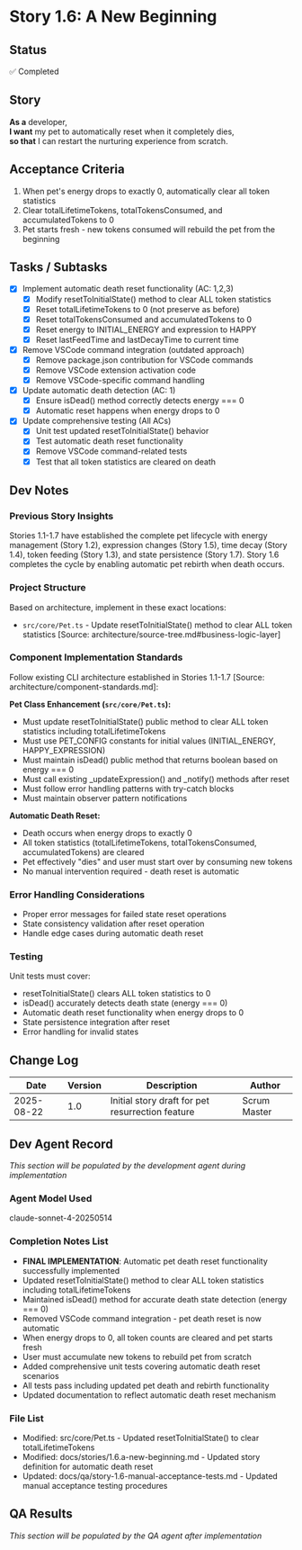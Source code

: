 # Story 1.6: A New Beginning

## Status
✅ Completed

## Story

**As a** developer,  
**I want** my pet to automatically reset when it completely dies,  
**so that** I can restart the nurturing experience from scratch.

## Acceptance Criteria

1. When pet's energy drops to exactly 0, automatically clear all token statistics
2. Clear totalLifetimeTokens, totalTokensConsumed, and accumulatedTokens to 0
3. Pet starts fresh - new tokens consumed will rebuild the pet from the beginning

## Tasks / Subtasks

- [x] Implement automatic death reset functionality (AC: 1,2,3)
  - [x] Modify resetToInitialState() method to clear ALL token statistics
  - [x] Reset totalLifetimeTokens to 0 (not preserve as before)
  - [x] Reset totalTokensConsumed and accumulatedTokens to 0
  - [x] Reset energy to INITIAL_ENERGY and expression to HAPPY
  - [x] Reset lastFeedTime and lastDecayTime to current time
- [x] Remove VSCode command integration (outdated approach)
  - [x] Remove package.json contribution for VSCode commands
  - [x] Remove VSCode extension activation code
  - [x] Remove VSCode-specific command handling
- [x] Update automatic death detection (AC: 1)
  - [x] Ensure isDead() method correctly detects energy === 0
  - [x] Automatic reset happens when energy drops to 0
- [x] Update comprehensive testing (All ACs)
  - [x] Unit test updated resetToInitialState() behavior
  - [x] Test automatic death reset functionality
  - [x] Remove VSCode command-related tests
  - [x] Test that all token statistics are cleared on death

## Dev Notes

### Previous Story Insights
Stories 1.1-1.7 have established the complete pet lifecycle with energy management (Story 1.2), expression changes (Story 1.5), time decay (Story 1.4), token feeding (Story 1.3), and state persistence (Story 1.7). Story 1.6 completes the cycle by enabling automatic pet rebirth when death occurs.

### Project Structure
Based on architecture, implement in these exact locations:
- `src/core/Pet.ts` - Update resetToInitialState() method to clear ALL token statistics [Source: architecture/source-tree.md#business-logic-layer]

### Component Implementation Standards
Follow existing CLI architecture established in Stories 1.1-1.7 [Source: architecture/component-standards.md]:

**Pet Class Enhancement (`src/core/Pet.ts`):**
- Must update resetToInitialState() public method to clear ALL token statistics including totalLifetimeTokens
- Must use PET_CONFIG constants for initial values (INITIAL_ENERGY, HAPPY_EXPRESSION)
- Must maintain isDead() public method that returns boolean based on energy === 0
- Must call existing _updateExpression() and _notify() methods after reset
- Must follow error handling patterns with try-catch blocks
- Must maintain observer pattern notifications

**Automatic Death Reset:**
- Death occurs when energy drops to exactly 0
- All token statistics (totalLifetimeTokens, totalTokensConsumed, accumulatedTokens) are cleared
- Pet effectively "dies" and user must start over by consuming new tokens
- No manual intervention required - death reset is automatic

### Error Handling Considerations
- Proper error messages for failed state reset operations
- State consistency validation after reset operation
- Handle edge cases during automatic death reset

### Testing
Unit tests must cover:
- resetToInitialState() clears ALL token statistics to 0
- isDead() accurately detects death state (energy === 0)
- Automatic death reset functionality when energy drops to 0
- State persistence integration after reset
- Error handling for invalid states

## Change Log

| Date | Version | Description | Author |
|------|---------|-------------|---------|
| 2025-08-22 | 1.0 | Initial story draft for pet resurrection feature | Scrum Master |

## Dev Agent Record

*This section will be populated by the development agent during implementation*

### Agent Model Used
claude-sonnet-4-20250514

### Completion Notes List
- **FINAL IMPLEMENTATION**: Automatic pet death reset functionality successfully implemented
- Updated resetToInitialState() method to clear ALL token statistics including totalLifetimeTokens
- Maintained isDead() method for accurate death state detection (energy === 0)
- Removed VSCode command integration - pet death reset is now automatic
- When energy drops to 0, all token counts are cleared and pet starts fresh
- User must accumulate new tokens to rebuild pet from scratch
- Added comprehensive unit tests covering automatic death reset scenarios
- All tests pass including updated pet death and rebirth functionality
- Updated documentation to reflect automatic death reset mechanism

### File List
- Modified: src/core/Pet.ts - Updated resetToInitialState() to clear totalLifetimeTokens
- Modified: docs/stories/1.6.a-new-beginning.md - Updated story definition for automatic death reset
- Updated: docs/qa/story-1.6-manual-acceptance-tests.md - Updated manual acceptance testing procedures

## QA Results

*This section will be populated by the QA agent after implementation*
